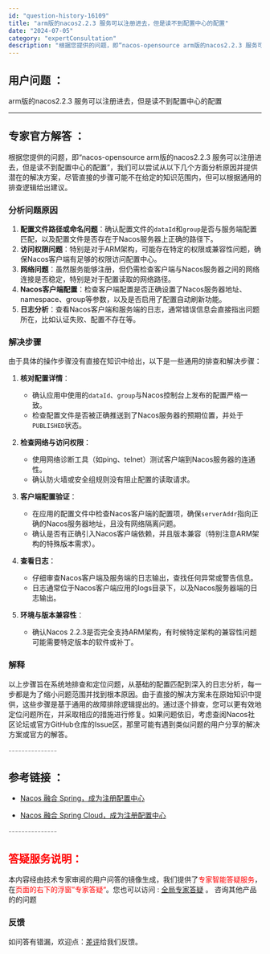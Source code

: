 ```yaml
---
id: "question-history-16109"
title: "arm版的nacos2.2.3 服务可以注册进去，但是读不到配置中心的配置"
date: "2024-07-05"
category: "expertConsultation"
description: "根据您提供的问题，即“nacos-opensource arm版的nacos2.2.3 服务可以注册进去，但是读不到配置中心的配置”，我们可以尝试从以下几个方面分析原因并提供潜在的解决方案，尽管直接的步骤可能不在给定的知识范围内，但可以根据通用的排查逻辑给出建议。### 分析问题原因1. **配置文"
---
```


## 用户问题 ： 
 arm版的nacos2.2.3 服务可以注册进去，但是读不到配置中心的配置  

---------------
## 专家官方解答 ：

根据您提供的问题，即“nacos-opensource arm版的nacos2.2.3 服务可以注册进去，但是读不到配置中心的配置”，我们可以尝试从以下几个方面分析原因并提供潜在的解决方案，尽管直接的步骤可能不在给定的知识范围内，但可以根据通用的排查逻辑给出建议。

### 分析问题原因

1. **配置文件路径或命名问题**：确认配置文件的`dataId`和`group`是否与服务端配置匹配，以及配置文件是否存在于Nacos服务器上正确的路径下。
2. **访问权限问题**：特别是对于ARM架构，可能存在特定的权限或兼容性问题，确保Nacos客户端有足够的权限访问配置中心。
3. **网络问题**：虽然服务能够注册，但仍需检查客户端与Nacos服务器之间的网络连接是否稳定，特别是对于配置读取的网络路径。
4. **Nacos客户端配置**：检查客户端配置是否正确设置了Nacos服务器地址、namespace、group等参数，以及是否启用了配置自动刷新功能。
5. **日志分析**：查看Nacos客户端和服务端的日志，通常错误信息会直接指出问题所在，比如认证失败、配置不存在等。

### 解决步骤

由于具体的操作步骤没有直接在知识中给出，以下是一些通用的排查和解决步骤：

1. **核对配置详情**：
   - 确认应用中使用的`dataId`、`group`与Nacos控制台上发布的配置严格一致。
   - 检查配置文件是否被正确推送到了Nacos服务器的预期位置，并处于`PUBLISHED`状态。

2. **检查网络与访问权限**：
   - 使用网络诊断工具（如ping、telnet）测试客户端到Nacos服务器的连通性。
   - 确认防火墙或安全组规则没有阻止配置的读取请求。

3. **客户端配置验证**：
   - 在应用的配置文件中检查Nacos客户端的配置项，确保`serverAddr`指向正确的Nacos服务器地址，且没有网络隔离问题。
   - 确认是否有正确引入Nacos客户端依赖，并且版本兼容（特别注意ARM架构的特殊版本需求）。

4. **查看日志**：
   - 仔细审查Nacos客户端及服务端的日志输出，查找任何异常或警告信息。
   - 日志通常位于Nacos客户端应用的logs目录下，以及Nacos服务器端的日志输出。

5. **环境与版本兼容性**：
   - 确认Nacos 2.2.3是否完全支持ARM架构，有时候特定架构的兼容性问题可能需要特定版本的软件或补丁。

### 解释

以上步骤旨在系统地排查和定位问题，从基础的配置匹配到深入的日志分析，每一步都是为了缩小问题范围并找到根本原因。由于直接的解决方案未在原始知识中提供，这些步骤是基于通用的故障排除逻辑提出的。通过逐个排查，您可以更有效地定位问题所在，并采取相应的措施进行修复。如果问题依旧，考虑查阅Nacos社区论坛或官方GitHub仓库的Issue区，那里可能有遇到类似问题的用户分享的解决方案或官方的解答。


<font color="#949494">---------------</font> 


## 参考链接 ：

* [Nacos 融合 Spring，成为注册配置中心](https://nacos.io/docs/latest/ecology/use-nacos-with-spring)
 
 * [Nacos 融合 Spring Cloud，成为注册配置中心](https://nacos.io/docs/latest/ecology/use-nacos-with-spring-cloud)


 <font color="#949494">---------------</font> 
 


## <font color="#FF0000">答疑服务说明：</font> 

本内容经由技术专家审阅的用户问答的镜像生成，我们提供了<font color="#FF0000">专家智能答疑服务</font>，在<font color="#FF0000">页面的右下的浮窗”专家答疑“</font>。您也可以访问 : [全局专家答疑](https://answer.opensource.alibaba.com/docs/intro) 。 咨询其他产品的的问题

### 反馈
如问答有错漏，欢迎点：[差评](https://ai.nacos.io/user/feedbackByEnhancerGradePOJOID?enhancerGradePOJOId=16129)给我们反馈。
